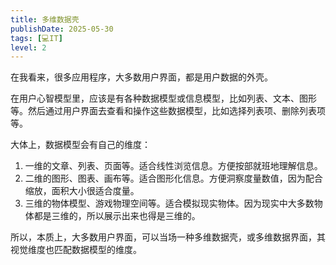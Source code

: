 ```yaml
---
title: 多维数据壳
publishDate: 2025-05-30
tags: [💻IT]
level: 2
---
```


在我看来，很多应用程序，大多数用户界面，都是用户数据的外壳。

在用户心智模型里，应该是有各种数据模型或信息模型，比如列表、文本、图形等。然后通过用户界面去查看和操作这些数据模型，比如选择列表项、删除列表项等。

大体上，数据模型会有自己的维度：

1. 一维的文章、列表、页面等。适合线性浏览信息。方便按部就班地理解信息。
2. 二维的图形、图表、画布等。适合图形化信息。方便洞察度量数值，因为配合缩放，面积大小很适合度量。
3. 三维的物体模型、游戏物理空间等。适合模拟现实物体。因为现实中大多数物体都是三维的，所以展示出来也得是三维的。

所以，本质上，大多数用户界面，可以当场一种多维数据壳，或多维数据界面，其视觉维度也匹配数据模型的维度。
